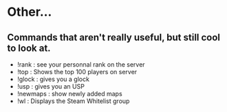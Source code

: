 # Other...

## Commands that aren't really useful, but still cool to look at.

* !rank : see your personnal rank on the server&#x20;
* !top : Shows the top 100 players on server
* !glock : gives you a glock
* !usp : gives you an USP
* !newmaps : show newly added maps&#x20;
* !wl : Displays the Steam Whitelist group&#x20;
